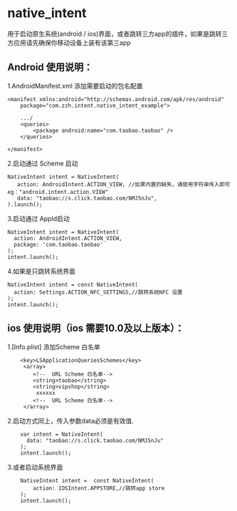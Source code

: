 # native_intent

用于启动原生系统(android / ios)界面，或者跳转三方app的插件，如果是跳转三方应用请先确保你移动设备上装有该第三app

## Android 使用说明：

1.AndroidManifest.xml 添加需要启动的包名配置

	<manifest xmlns:android="http://schemas.android.com/apk/res/android"
		package="com.zzh.intent.native_intent_example">
		
		.../
		<queries>
			<package android:name="com.taobao.taobao" />
		</queries>

	</manifest>

2.启动通过 Scheme 启动

    NativeIntent intent = NativeIntent(
       action: AndroidIntent.ACTION_VIEW, //如果内置的缺失，请使用字符串传入即可eg："android.intent.action.VIEW"
       data: "taobao://s.click.taobao.com/NMJ5nJu",
    ).launch();

3.启动通过 AppId启动

    NativeIntent intent = NativeIntent(
      action: AndroidIntent.ACTION_VIEW,
      package: 'com.taobao.taobao'
    );
    intent.launch();


4.如果是只跳转系统界面

    NativeIntent intent = const NativeIntent(
      action: Settings.ACTION_NFC_SETTINGS,//跳转系统NFC 设置
    );
    intent.launch();

## ios 使用说明（ios 需要10.0及以上版本）：

1.[Info.plist] 添加Scheme 白名单

        <key>LSApplicationQueriesSchemes</key>
         <array>
            <!--  URL Scheme 白名单-->
            <string>taobao</string>
            <string>vipshop</string>
             xxxxxx
            <!--  URL Scheme 白名单-->
         </array>

2.启动方式同上，传入参数data必须是有效值.

        var intent = NativeIntent(
          data: "taobao://s.click.taobao.com/NMJ5nJu"
        );
        intent.launch();

3.或者启动系统界面

        NativeIntent intent =  const NativeIntent(
            action: IOSIntent.APPSTORE,//跳转app store
        );
        intent.launch();